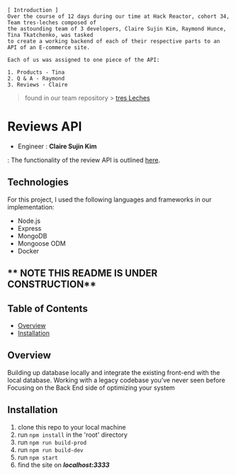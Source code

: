 ```
[ Introduction ]
Over the course of 12 days during our time at Hack Reactor, cohort 34, Team tres-leches composed of 
the astounding team of 3 developers, Claire Sujin Kim, Raymond Hunce, Tina Tkatchenko, was tasked 
to create a working backend of each of their respective parts to an API of an E-commerce site. 

Each of us was assigned to one piece of the API:

1. Products - Tina
2. Q & A - Raymond  
3. Reviews - Claire
```
> found in our team repository > [tres Leches](https://github.com/hrnyc34-SDC-tresLeches)

# Reviews API

- Engineer : **Claire Sujin Kim**

 : The functionality of the review API is outlined [here](https://gist.github.com/trentgoing/d69849d6c16b82d279ffc4ecd127f49f#file-reviews-md).

## Technologies
For this project, I used the following languages and frameworks in our implementation:
- Node.js
- Express
- MongoDB
- Mongoose ODM
- Docker

## ** NOTE THIS README IS UNDER CONSTRUCTION**

## Table of Contents

- [Overview](#overview)
- [Installation](#installation)


## Overview 
Building up database locally and integrate the existing front-end with the local database.
Working with a legacy codebase you’ve never seen before
Focusing on the Back End side of optimizing your system

## Installation
  1. clone this repo to your local machine
  2. run ```npm install``` in the 'root' directory
  2. run ```npm run build-prod```
  3. run ```npm run build-dev```
  4. run ```npm start```
  5. find the site on ***localhost:3333***

